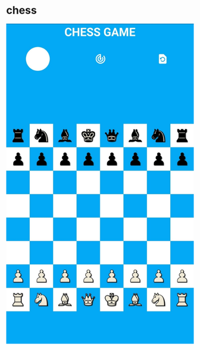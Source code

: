 # chess

![alt text](https://github.com/GabriPalmyro/chess_flutter_game/blob/master/gitImages/image0.jpeg?raw=true)
